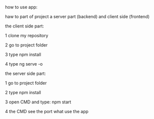 how to use app:

haw to part of project a server part (backend) and client side (frontend)

the client side part:

1 clone my repository

2 go to project folder

3 type npm install

4 type ng serve -o

the server side part:

1 go to project folder

2 type npm install

3 open CMD and type: npm start

4 the CMD see the port what use the app
